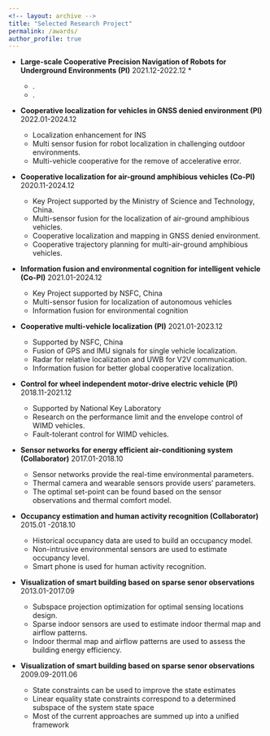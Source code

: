 ```yaml
---
<!-- layout: archive -->
title: "Selected Research Project"
permalink: /awards/
author_profile: true
---
```

* **Large-scale Cooperative Precision Navigation of Robots for Underground Environments (PI)** 2021.12-2022.12
  * 
  * .
  * .

* **Cooperative localization for vehicles in GNSS denied environment (PI)** 2022.01-2024.12
  * Localization enhancement for INS
  * Multi sensor fusion for robot localization in challenging outdoor environments.
  * Multi-vehicle cooperative for the remove of accelerative error.
* **Cooperative localization for air-ground amphibious vehicles (Co-PI)** 2020.11-2024.12
  * Key Project supported by the Ministry of Science and Technology, China.
  * Multi-sensor fusion for the localization of air-ground amphibious vehicles.
  * Cooperative localization and mapping in GNSS denied environment.
  * Cooperative trajectory planning for multi-air-ground amphibious vehicles.
* **Information fusion and environmental cognition for intelligent vehicle (Co-PI)** 2021.01-2024.12
  * Key Project supported by NSFC, China
  * Multi-sensor fusion for localization of autonomous vehicles
  * Information fusion for environmental cognition     
* **Cooperative multi-vehicle localization (PI)** 2021.01-2023.12
  * Supported by NSFC, China
  * Fusion of GPS and IMU signals for single vehicle localization.
  * Radar for relative localization and UWB for V2V communication.
  * Information fusion for better global cooperative localization. 
* **Control for wheel independent motor-drive electric vehicle (PI)** 2018.11-2021.12 
  * Supported by National Key Laboratory
  * Research on the performance limit and the envelope control of WIMD vehicles.
  * Fault-tolerant control for WIMD vehicles.
* **Sensor networks for energy efficient air-conditioning system (Collaborator)** 2017.01-2018.10
  * Sensor networks provide the real-time environmental parameters.
  * Thermal camera and wearable sensors provide users’ parameters.
  * The optimal set-point can be found based on the sensor observations and thermal comfort model.
* **Occupancy estimation and human activity recognition (Collaborator)** 2015.01 -2018.10
  * Historical occupancy data are used to build an occupancy model.
  * Non-intrusive environmental sensors are used to estimate occupancy level.
  * Smart phone is used for human activity recognition.
* **Visualization of smart building based on sparse senor observations** 2013.01-2017.09
  * Subspace projection optimization for optimal sensing locations design.
  * Sparse indoor sensors are used to estimate indoor thermal map and airflow patterns.
  * Indoor thermal map and airflow patterns are used to assess the building energy efficiency.   
* **Visualization of smart building based on sparse senor observations**  2009.09-2011.06
  * State constraints can be used to improve the state estimates
  * Linear equality state constraints correspond to a determined subspace of the system state space
  * Most of the current approaches are summed up into a unified framework   
       
